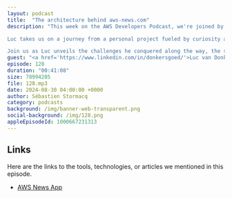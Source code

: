 ```yaml
---
layout: podcast
title:  "The architecture behind aws-news.com"
description: "This week on the AWS Developers Podcast, we're joined by AWS Serverless Hero Luc van Donkersgoed to explore the incredible story behind aws-news.com!

Luc takes us on a journey from a personal project fueled by curiosity about new APIs like Bedrock for Generative AI, to a  platform with over 600 subscribed users. We'll delve into the technical behind aws-news.com, a 100% serverless architecture powered by EventBridge, Lambda, DynamoDB, and other AWS services.

Join us as Luc unveils the challenges he conquered along the way, the secrets to his cost-effective operation, and how he's turned his passion project into a success story through subscriptions and sponsorships. Get ready to discover how serverless technologies empowered Luc to build a scalable platform for the future!"
guest: "<a href='https://www.linkedin.com/in/donkersgoed/'>Luc van Donkersgoed</a>, Serverless Hero."
episode: 128
duration: "00:41:08" 
size: 78994205
file: 128.mp3	
date: 2024-08-30 04:00:00 +0000
author: Sébastien Stormacq
category: podcasts
background: /img/banner-web-transparent.png
social-background: /img/128.png
appleEpisodeId: 1000667231313 
---
```


## Links

Here are the links to the tools, technologies, or articles we mentioned in this episode.

- [AWS News App](https://aws-news.com/)